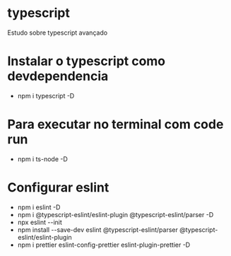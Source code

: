 # typescript

Estudo sobre typescript avançado

# Instalar o typescript como devdependencia

- npm i typescript -D

# Para executar no terminal com code run

- npm i ts-node -D

# Configurar eslint
- npm i eslint -D
- npm i @typescript-eslint/eslint-plugin @typescript-eslint/parser -D
- npx eslint --init
- npm install --save-dev eslint @typescript-eslint/parser @typescript-eslint/eslint-plugin
- npm i prettier eslint-config-prettier eslint-plugin-prettier -D
